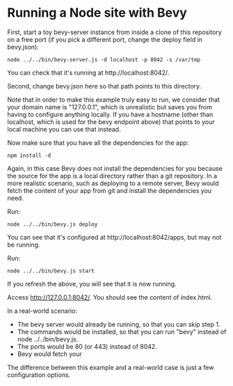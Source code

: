 
# Running a Node site with Bevy

First, start a toy bevy-server instance from inside a clone of this repository on a free port (if
you pick a different port, change the deploy field in bevy.json):

    node ../../bin/bevy-server.js -d localhost -p 8042 -s /var/tmp

You can check that it's running at http://localhost:8042/.

Second, change bevy.json here so that path points to this directory.

Note that in order to make this example truly easy to run, we consider that your domain name is
"127.0.0.1", which is unrealistic but saves you from having to configure anything locally. If you
have a hostname (other than localhost, which is used for the bevy endpoint above) that points to
your local machine you can use that instead.

Now make sure that you have all the dependencies for the app:

    npm install -d
    
Again, in this case Bevy does not install the dependencies for you because the source for the app
is a local directory rather than a git repository. In a more realistic scenario, such as deploying
to a remote server, Bevy would fetch the content of your app from git and install the dependencies
you need.

Run:

    node ../../bin/bevy.js deploy

You can see that it's configured at http://localhost:8042/apps, but may not be running.

Run:

    node ../../bin/bevy.js start

If you refresh the above, you will see that it is now running.

Access http://127.0.0.1:8042/. You should see the content of index.html.

In a real-world scenario:
* The bevy server would already be running, so that you can skip step 1.
* The commands would be installed, so that you can run "bevy" instead of node ../../bin/bevy.js.
* The ports would be 80 (or 443) instead of 8042.
* Bevy would fetch your 

The difference between this example and a real-world case is just a few configuration options.

